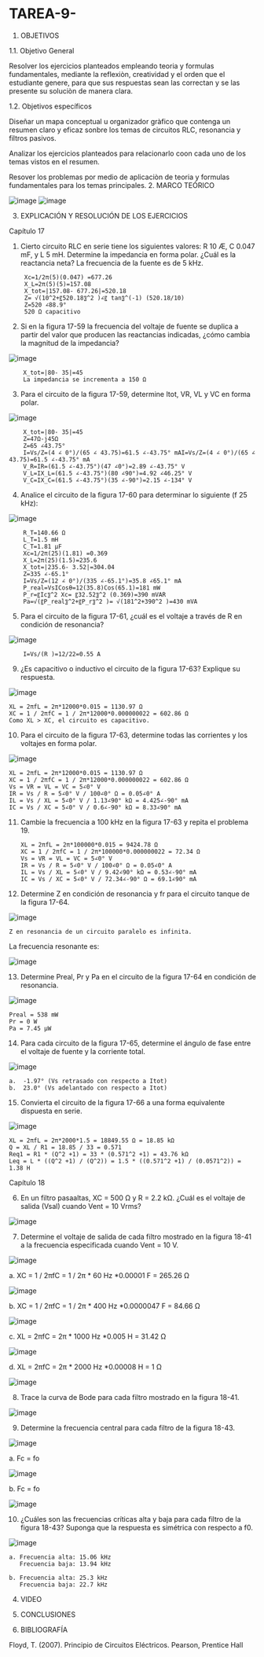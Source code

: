 # TAREA-9-

1. OBJETIVOS

  1.1. Objetivo General
  
  Resolver los ejercicios planteados empleando teoria y formulas fundamentales, mediante la reflexiòn, creatividad y el orden que el estudiante genere, para que sus respuestas sean las correctan y se las presente su soluciòn de manera clara. 
  
  1.2. Objetivos específicos
  
  Diseñar un mapa conceptual u organizador gràfico que contenga un resumen claro y eficaz sonbre los temas de circuitos RLC, resonancia y filtros pasivos. 
  
  Analizar los ejercicios planteados para relacionarlo coon cada uno de los temas vistos en el resumen. 
  
  Resover los problemas por medio de aplicaciòn de teoria y formulas fundamentales para los temas principales. 
2. MARCO TEÓRICO

![image](https://user-images.githubusercontent.com/93958596/155450263-5a2a5a61-1016-4f4f-8f90-235d9692a795.png)
![image](https://user-images.githubusercontent.com/93958596/155450268-c36deecf-246b-4f57-9067-4c2cb346d40c.png)

3. EXPLICACIÓN Y RESOLUCIÓN DE LOS EJERCICIOS

Capítulo 17

1. Cierto circuito RLC en serie tiene los siguientes valores: R 10 Æ, C 0.047 mF, y L 5 mH. Determine la impedancia en forma polar. ¿Cuál es la reactancia neta? La frecuencia de la fuente es de 5 kHz.

        Xc=1/2π(5)(0.047) =677.26
        X_L=2π(5)(5)=157.08
        X_tot=|157.08- 677.26|=520.18
        Z= √(10^2+〖520.18〗^2 )∠〖 tan〗^(-1) (520.18/10)
        Z=520 ∠88.9°
        520 Ω capacitivo

2. Si en la figura 17-59 la frecuencia del voltaje de fuente se duplica a partir del valor que producen las reactancias indicadas, ¿cómo cambia la magnitud de la impedancia?

![image](https://user-images.githubusercontent.com/94153604/155454199-d8d200bf-6895-4f61-bb0d-b68620e43df5.png)

        X_tot=|80- 35|=45
        La impedancia se incrementa a 150 Ω

3. Para el circuito de la figura 17-59, determine Itot, VR, VL y VC en forma polar.

![image](https://user-images.githubusercontent.com/94153604/155454274-61ff59ae-cf37-4a03-83d8-e598669b114f.png)

        X_tot=|80- 35|=45
        Z=47Ω-j45Ω
        Z=65 ∠43.75°
        I=Vs/Z=(4 ∠ 0°)/(65 ∠ 43.75)=61.5 ∠-43.75° mAI=Vs/Z=(4 ∠ 0°)/(65 ∠ 43.75)=61.5 ∠-43.75° mA
        V_R=IR=(61.5 ∠-43.75°)(47 ∠0°)=2.89 ∠-43.75° V
        V_L=IX_L=(61.5 ∠-43.75°)(80 ∠90°)=4.92 ∠46.25° V
        V_C=IX_C=(61.5 ∠-43.75°)(35 ∠-90°)=2.15 ∠-134° V 

4. Analice el circuito de la figura 17-60 para determinar lo siguiente (f 25 kHz):

![image](https://user-images.githubusercontent.com/94153604/155454471-4a573583-8ac2-4bf3-aca3-37d58bc7b463.png)

        R_T=140.66 Ω
        L_T=1.5 mH            
        C_T=1.81 μF     
        Xc=1/2π(25)(1.81) =0.369
        X_L=2π(25)(1.5)=235.6
        X_tot=|235.6- 3.52|=304.04    
        Z=335 ∠-65.1°     
        I=Vs/Z=(12 ∠ 0°)/(335 ∠-65.1°)=35.8 ∠65.1° mA
        P_real=VsICosθ=12(35.8)Cos(65.1)=181 mW     
        P_r=〖Ic〗^2 Xc= 〖32.52〗^2 (0.369)=390 mVAR 
        Pa=√(〖P_real〗^2+〖P_r〗^2 )= √(181^2+390^2 )=430 mVA    

5. Para el circuito de la figura 17-61, ¿cuál es el voltaje a través de R en condición de resonancia?

![image](https://user-images.githubusercontent.com/94153604/155454649-93398206-bedd-4eb5-8e49-4e652b51802f.png)

        I=Vs/(R )=12/22=0.55 A 

9. ¿Es capacitivo o inductivo el circuito de la figura 17-63? Explique su respuesta.

![image](https://user-images.githubusercontent.com/93958596/155450695-816f2585-ae56-45df-b601-a54f0268260c.png)

    XL = 2πfL = 2π*12000*0.015 = 1130.97 Ω
    XC = 1 / 2πfC = 1 / 2π*12000*0.000000022 = 602.86 Ω
    Como XL > XC, el circuito es capacitivo.

10. Para el circuito de la figura 17-63, determine todas las corrientes y los voltajes en forma polar.

![image](https://user-images.githubusercontent.com/93958596/155450744-ea6f5b34-b950-4662-8ea9-514992e4a35d.png)

    XL = 2πfL = 2π*12000*0.015 = 1130.97 Ω
    XC = 1 / 2πfC = 1 / 2π*12000*0.000000022 = 602.86 Ω 
    Vs = VR = VL = VC = 5∠0° V
    IR = Vs / R = 5∠0° V / 100∠0° Ω = 0.05∠0° A
    IL = Vs / XL = 5∠0° V / 1.13∠90° kΩ = 4.425∠-90° mA
    IC = Vs / XC = 5∠0° V / 0.6∠-90° kΩ = 8.33∠90° mA

11. Cambie la frecuencia a 100 kHz en la figura 17-63 y repita el problema 19.

        XL = 2πfL = 2π*100000*0.015 = 9424.78 Ω
        XC = 1 / 2πfC = 1 / 2π*100000*0.000000022 = 72.34 Ω 
        Vs = VR = VL = VC = 5∠0° V
        IR = Vs / R = 5∠0° V / 100∠0° Ω = 0.05∠0° A
        IL = Vs / XL = 5∠0° V / 9.42∠90° kΩ = 0.53∠-90° mA
        IC = Vs / XC = 5∠0° V / 72.34∠-90° Ω = 69.1∠90° mA

12. Determine Z en condición de resonancia y fr para el circuito tanque de la figura 17-64.

![image](https://user-images.githubusercontent.com/93958596/155450830-67f955cb-3d75-49ab-b629-3bfa410ca72e.png)

    Z en resonancia de un circuito paralelo es infinita.

La frecuencia resonante es:

![image](https://user-images.githubusercontent.com/93958596/155450872-2ae41623-fa4c-44b0-b98b-a54b1bfac876.png)

13. Determine Preal, Pr y Pa en el circuito de la figura 17-64 en condición de resonancia.

![image](https://user-images.githubusercontent.com/93958596/155450893-2d5b0028-2903-4f09-97d8-2b8edf68fca9.png)

    Preal = 538 mW
    Pr = 0 W
    Pa = 7.45 µW

14. Para cada circuito de la figura 17-65, determine el ángulo de fase entre el voltaje de fuente y la corriente total.

![image](https://user-images.githubusercontent.com/93958596/155450919-655afa42-38f8-461e-a1b6-73acb142d51c.png)

    a.	-1.97° (Vs retrasado con respecto a Itot)
    b.	23.0° (Vs adelantado con respecto a Itot)

15. Convierta el circuito de la figura 17-66 a una forma equivalente dispuesta en serie.

![image](https://user-images.githubusercontent.com/93958596/155450946-6847bc2b-984e-48fa-9318-6d5da83b289d.png)

    XL = 2πfL = 2π*2000*1.5 = 18849.55 Ω = 18.85 kΩ
    Q = XL / R1 = 18.85 / 33 = 0.571
    Req1 = R1 * (Q^2 +1) = 33 * (0.571^2 +1) = 43.76 kΩ
    Leq = L * ((Q^2 +1) / (Q^2)) = 1.5 * ((0.571^2 +1) / (0.0571^2)) = 1.38 H


Capítulo 18

6. En un filtro pasaaltas, XC = 500 Ω y R = 2.2 kΩ. ¿Cuál es el voltaje de salida (Vsal) cuando Vent = 10 Vrms?

![image](https://user-images.githubusercontent.com/93958596/155451015-7b0b478a-6301-459d-827e-73ede6999b17.png)

7. Determine el voltaje de salida de cada filtro mostrado en la figura 18-41 a la frecuencia especificada cuando Vent = 10 V.

![image](https://user-images.githubusercontent.com/93958596/155451033-72567b36-59d8-4ca0-acdf-24207b75124a.png)

a. XC = 1 / 2πfC = 1 / 2π * 60 Hz *0.00001 F = 265.26 Ω

![image](https://user-images.githubusercontent.com/93958596/155451081-87dc9b92-e84f-4e3c-86b4-1450b7bcc805.png)

b. XC = 1 / 2πfC = 1 / 2π * 400 Hz *0.0000047 F = 84.66 Ω

![image](https://user-images.githubusercontent.com/93958596/155451094-33907baf-29f2-4d59-a541-3c11f9a85736.png)

c. XL = 2πfC = 2π * 1000 Hz *0.005 H = 31.42 Ω
 
![image](https://user-images.githubusercontent.com/93958596/155451108-a7bd3c31-03ad-4814-bb4c-24dcf01d5dff.png)

d. XL = 2πfC = 2π * 2000 Hz *0.00008 H = 1 Ω

![image](https://user-images.githubusercontent.com/93958596/155451131-2f153110-e1a7-4990-a5b5-4e8f50b0afd4.png)

8. Trace la curva de Bode para cada filtro mostrado en la figura 18-41.

![image](https://user-images.githubusercontent.com/93958596/155451151-3340a064-6788-419c-b657-15339c5245bb.png)

9. Determine la frecuencia central para cada filtro de la figura 18-43.

![image](https://user-images.githubusercontent.com/93958596/155451172-07b20bd1-fad8-4867-a38a-fc8d933076e2.png)

a. Fc = fo

![image](https://user-images.githubusercontent.com/93958596/155451192-a20ee3af-3edf-4fcc-827b-3d7593e20083.png)

b. Fc = fo

![image](https://user-images.githubusercontent.com/93958596/155451220-7234b6c0-e087-4ef7-86f0-447875b649cf.png)

10. ¿Cuáles son las frecuencias críticas alta y baja para cada filtro de la figura 18-43? Suponga que la respuesta es simétrica con respecto a f0.

![image](https://user-images.githubusercontent.com/93958596/155451242-bcec12a7-9873-4907-945c-1ab5e62427f8.png)

    a. Frecuencia alta: 15.06 kHz
       Frecuencia baja: 13.94 kHz

    b. Frecuencia alta: 25.3 kHz
       Frecuencia baja: 22.7 kHz


4. VIDEO

5. CONCLUSIONES

6. BIBLIOGRAFÍA

Floyd, T. (2007). Principio de Circuitos Eléctricos. Pearson, Prentice Hall
